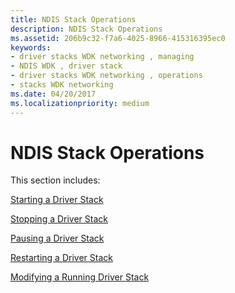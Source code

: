 ```yaml
---
title: NDIS Stack Operations
description: NDIS Stack Operations
ms.assetid: 206b9c32-f7a6-4025-8966-415316395ec0
keywords:
- driver stacks WDK networking , managing
- NDIS WDK , driver stack
- driver stacks WDK networking , operations
- stacks WDK networking
ms.date: 04/20/2017
ms.localizationpriority: medium
---
```


# NDIS Stack Operations


This section includes:

[Starting a Driver Stack](starting-a-driver-stack.md)

[Stopping a Driver Stack](stopping-a-driver-stack.md)

[Pausing a Driver Stack](pausing-a-driver-stack.md)

[Restarting a Driver Stack](restarting-a-driver-stack.md)

[Modifying a Running Driver Stack](modifying-a-running-driver-stack.md)

 

 





